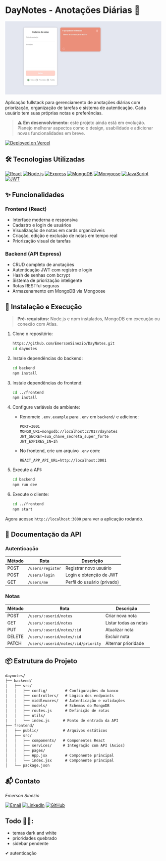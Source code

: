 # DayNotes - Anotações Diárias 📝

![Demo](./front/public/readme/2025-05-03%2022.25.45%20day-notes-client.vercel.app%202d0acfae2b0b.jpg)

Aplicação fullstack para gerenciamento de anotações diárias com priorização, organização de tarefas e sistema de autenticação. Cada usuário tem suas próprias notas e preferências.

> ⚠️ **Em desenvolvimento:** este projeto ainda está em evolução. Planejo melhorar aspectos como o design, usabilidade e adicionar novas funcionalidades em breve.

[![Deployed on Vercel](https://img.shields.io/badge/Deployed_on-Vercel-black?style=for-the-badge&logo=vercel)](https://day-notes-client.vercel.app)

## 🛠 Tecnologias Utilizadas

[![React](https://img.shields.io/badge/-React-61DAFB?style=for-the-badge&logo=react&logoColor=black)](https://reactjs.org/)
[![Node.js](https://img.shields.io/badge/-Node.js-339933?style=for-the-badge&logo=node.js&logoColor=white)](https://nodejs.org/)
[![Express](https://img.shields.io/badge/-Express-000000?style=for-the-badge&logo=express&logoColor=white)](https://expressjs.com/)
[![MongoDB](https://img.shields.io/badge/-MongoDB-47A248?style=for-the-badge&logo=mongodb&logoColor=white)](https://www.mongodb.com/)
[![Mongoose](https://img.shields.io/badge/-Mongoose-880000?style=for-the-badge&logo=mongoose&logoColor=white)](https://mongoosejs.com/)
[![JavaScript](https://img.shields.io/badge/-JavaScript-F7DF1E?style=for-the-badge&logo=javascript&logoColor=black)](https://developer.mozilla.org/en-US/docs/Web/JavaScript)
[![JWT](https://img.shields.io/badge/JWT-9.x-orange)](https://jwt.io/)

## ✨ Funcionalidades

### Frontend (React)

- Interface moderna e responsiva
- Cadastro e login de usuários
- Visualização de notas em cards organizáveis
- Criação, edição e exclusão de notas em tempo real
- Priorização visual de tarefas

### Backend (API Express)

- CRUD completo de anotações
- Autenticação JWT com registro e login
- Hash de senhas com bcrypt
- Sistema de priorização inteligente
- Rotas RESTful seguras
- Armazenamento em MongoDB via Mongoose

## 🔧 Instalação e Execução

> **Pré-requisitos:** Node.js e npm instalados, MongoDB em execução ou conexão com Atlas.

1. Clone o repositório:

   ```bash
   https://github.com/EmersonSinezio/DayNotes.git
   cd daynotes
   ```

2. Instale dependências do backend:

   ```bash
   cd backend
   npm install
   ```

3. Instale dependências do frontend:

   ```bash
   cd ../frontend
   npm install
   ```

4. Configure variáveis de ambiente:

   - Renomeie `.env.example` para `.env` em `backend/` e adicione:

     ```env
     PORT=3001
     MONGO_URI=mongodb://localhost:27017/daynotes
     JWT_SECRET=sua_chave_secreta_super_forte
     JWT_EXPIRES_IN=1h
     ```

   - No frontend, crie um arquivo `.env` com:

     ```env
     REACT_APP_API_URL=http://localhost:3001
     ```

5. Execute a API:

   ```bash
   cd backend
   npm run dev
   ```

6. Execute o cliente:

   ```bash
   cd ../frontend
   npm start
   ```

Agora acesse `http://localhost:3000` para ver a aplicação rodando.

## 📜 Documentação da API

### Autenticação

| Método | Rota              | Descrição                   |
| ------ | ----------------- | --------------------------- |
| POST   | `/users/register` | Registrar novo usuário      |
| POST   | `/users/login`    | Login e obtenção de JWT     |
| GET    | `/users/me`       | Perfil do usuário (privado) |

### Notas

| Método | Rota                                | Descrição             |
| ------ | ----------------------------------- | --------------------- |
| POST   | `/users/:userid/notes`              | Criar nova nota       |
| GET    | `/users/:userid/notes`              | Listar todas as notas |
| PUT    | `/users/:userid/notes/:id`          | Atualizar nota        |
| DELETE | `/users/:userid/notes/:id`          | Excluir nota          |
| PATCH  | `/users/:userid/notes/:id/priority` | Alternar prioridade   |

## 📦 Estrutura do Projeto

```
daynotes/
├── backend/
│   ├── src/
│   │   ├── config/        # Configurações do banco
│   │   ├── controllers/   # Lógica dos endpoints
│   │   ├── middlewares/   # Autenticação e validações
│   │   ├── models/        # Schemas do MongoDB
│   │   ├── routes.js      # Definição de rotas
│   │   ├── utils/
|   |   └── index.js      # Ponto de entrada da API
├── frontend/
│   ├── public/           # Arquivos estáticos
│   ├── src/
│   │   ├── components/   # Componentes React
│   │   ├── services/     # Integração com API (Axios)
│   │   ├── pages/
│   │   ├── App.jsx        # Componente principal
│   │   └── index.jsx      # Componente principal
│   └── package.json
```

## 📬 Contato

_Emerson Sinezio_

[![Email](https://img.shields.io/badge/-Gmail-%23333?style=for-the-badge&logo=gmail&logoColor=white)](mailto:emerson.sineziio@gmail.com)
[![LinkedIn](https://img.shields.io/badge/-LinkedIn-%230077B5?style=for-the-badge&logo=linkedin&logoColor=white)](https://www.linkedin.com/in/emerson-sineziio)
[![GitHub](https://img.shields.io/badge/-GitHub-181717?style=for-the-badge&logo=github&logoColor=white)](https://github.com/emerson-sineziio)

## Todo 🐱‍👤:

- temas dark and white
- prioridades quebrado
- sidebar pendente

✔ autenticação
